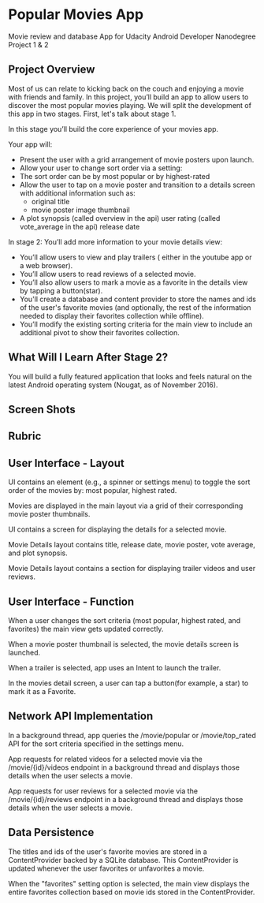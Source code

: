 # Popular Movies App
Movie review and database App for Udacity Android Developer Nanodegree Project 1 & 2

## Project Overview
Most of us can relate to kicking back on the couch and enjoying a movie with friends and family. In this project, you’ll build an app to allow users to discover the most popular movies playing. We will split the development of this app in two stages. First, let's talk about stage 1.

In this stage you’ll build the core experience of your movies app.

Your app will:

* Present the user with a grid arrangement of movie posters upon launch.
* Allow your user to change sort order via a setting:
* The sort order can be by most popular or by highest-rated
* Allow the user to tap on a movie poster and transition to a details screen with additional information such as:
    * original title
    * movie poster image thumbnail
* A plot synopsis (called overview in the api)
user rating (called vote_average in the api)
release date

In stage 2: 
You’ll add more information to your movie details view:

* You’ll allow users to view and play trailers ( either in the youtube app or a web browser).
* You’ll allow users to read reviews of a selected movie.
* You’ll also allow users to mark a movie as a favorite in the details view by tapping a button(star).
* You'll create a database and content provider to store the names and ids of the user's favorite movies (and optionally, the rest of the information needed to display their favorites collection while offline).
* You’ll modify the existing sorting criteria for the main view to include an additional pivot to show their favorites collection.

## What Will I Learn After Stage 2?

You will build a fully featured application that looks and feels natural on the latest Android operating system (Nougat, as of November 2016).

## Screen Shots 


## Rubric

## User Interface - Layout

UI contains an element (e.g., a spinner or settings menu) to toggle the sort order of the movies by: most popular, highest rated.

Movies are displayed in the main layout via a grid of their corresponding movie poster thumbnails.

UI contains a screen for displaying the details for a selected movie.

Movie Details layout contains title, release date, movie poster, vote average, and plot synopsis.

Movie Details layout contains a section for displaying trailer videos and user reviews.

## User Interface - Function

When a user changes the sort criteria (most popular, highest rated, and favorites) the main view gets updated correctly.

When a movie poster thumbnail is selected, the movie details screen is launched.

When a trailer is selected, app uses an Intent to launch the trailer.

In the movies detail screen, a user can tap a button(for example, a star) to mark it as a Favorite.

## Network API Implementation

In a background thread, app queries the /movie/popular or /movie/top_rated API for the sort criteria specified in the settings menu.

App requests for related videos for a selected movie via the /movie/{id}/videos endpoint in a background thread and displays those details when the user selects a movie.

App requests for user reviews for a selected movie via the /movie/{id}/reviews endpoint in a background thread and displays those details when the user selects a movie.

## Data Persistence

The titles and ids of the user's favorite movies are stored in a ContentProvider backed by a SQLite database. This ContentProvider is updated whenever the user favorites or unfavorites a movie.

When the "favorites" setting option is selected, the main view displays the entire favorites collection based on movie ids stored in the ContentProvider.
